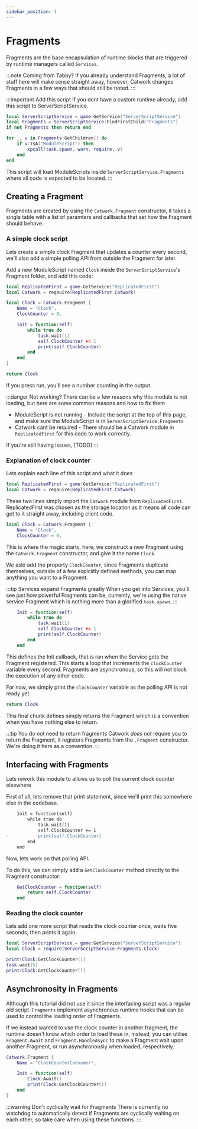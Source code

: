 ```yaml
---
sidebar_position: 1
---
```


# Fragments

Fragments are the base encapsulation of runtime blocks that are triggered by
runtime managers called `Services`.

:::note Coming from Tabby?
If you already understand Fragments, a lot of stuff here will make sense
straight away, however, Catwork changes Fragments in a few ways that should
still be noted.
:::

:::important Add this script
If you dont have a custom runtime already, add this script to
ServerScriptService.

```lua
local ServerScriptService = game:GetService("ServerScriptService")
local Fragments = ServerScriptService:FindFirstChild("Fragments")
if not Fragments then return end

for _, v in Fragments:GetChildren() do
	if v:IsA("ModuleScript") then
		xpcall(task.spawn, warn, require, v)
	end
end
```

This script will load ModuleScripts inside `ServerScriptService.Fragments` where
all code is expected to be located.
:::

## Creating a Fragment

Fragments are created by using the `Catwork.Fragment` constructor, it takes
a single table with a list of paramters and callbacks that set how the Fragment
should behave.

### A simple clock script

Lets create a simple clock Fragment that updates a counter every second, we'll
also add a simple polling API from outside the Fragment for later.

Add a new ModuleScript named `Clock` inside the `ServerScriptService`'s Fragment
folder, and add this code:

```lua
local ReplicatedFirst = game:GetService("ReplicatedFirst")
local Catwork = reqauire(ReplicatedFirst.Catwork)

local Clock = Catwork.Fragment {
	Name = "Clock",
	ClockCounter = 0,

	Init = function(self)
		while true do
			task.wait(1)
			self.ClockCounter += 1
			print(self.ClockCounter)
		end
	end
}

return Clock
```

If you press run, you'll see a number counting in the output.

:::danger Not working?
There can be a few reasons why this module is not loading, but here are some
common reasons and how to fix them

* ModuleScript is not running - Include the script at the top of this page, and
	make sure the ModuleScript is in `ServerScriptService.Fragments`
* Catwork cant be required - There should be a Catwork module in
	`ReplicatedFirst` for this code to work correctly.

If you're still having issues, [TODO]
:::

### Explanation of clock counter

Lets explain each line of this script and what it does
```lua
local ReplicatedFirst = game:GetService("ReplicatedFirst")
local Catwork = reqauire(ReplicatedFirst.Catwork)
```

These two lines simply import the `Catwork` module from `ReplicatedFirst`.
ReplicatedFirst was chosen as the storage location as it means all code can get
to it straight away, including client code.

```lua
local Clock = Catwork.Fragment {
	Name = "Clock",
	ClockCounter = 0,
```

This is where the magic starts, here, we construct a new Fragment using the
`Catwork.Fragment` constructor, and give it the name `Clock`.

We aslo add the property `ClockCounter`, since Fragments duplicate themselves,
outside of a few explciitly defined methods, you can map anything you want to a
Fragment.

:::tip Services expand Fragments greatly
When you get into Services, you'll see just how powerful Fragments can be,
currently, we're using the native service Fragment which is nothing more than a
glorified `task.spawn`.
:::	

```lua
	Init = function(self)
		while true do
			task.wait(1)
			self.ClockCounter += 1
			print(self.ClockCounter)
		end
	end
```

This defines the Init callback, that is ran when the Service gets the Fragment
registered. This starts a loop that increments the `clockCounter` variable
every second. Fragments are asynchronous, so this will not block the execution
of any other code.

For now, we simply print the `clockCounter` variable as the polling API is not
ready yet.

```lua
return Clock
```

This final chunk defines simply returns the Fragment which is a convention when
you have nothing else to return.

:::tip You do not need to return fragments
Catwork *does not* require you to return the Fragment, it registers Fragments
from the `.Fragment` constructor. We're doing it here as a convention.
:::

## Interfacing with Fragments

Lets rework this module to allows us to poll the current clock counter elsewhere

First of all, lets remove that print statement, since we'll print this somewhere
else in the codebase.

```diff
	Init = function(self)
		while true do
			task.wait(1)
			self.ClockCounter += 1
-			print(self.ClockCounter)
		end
	end
```

Now, lets work on that polling API.

To do this, we can simply add a `GetClockCounter` method directly to the
Fragment constructor:

```lua
	GetClockCounter = function(self)
		return self.ClockCounter
	end
```

### Reading the clock counter

Lets add one more script that reads the clock counter once, waits five seconds,
then prints it again.

```lua
local ServerScriptService = game:GetService("ServerScriptService")
local Clock = require(ServerScriptService.Fragments.Clock)

print(Clock:GetClockCounter())
task.wait(5)
print(Clock:GetClockCounter())
```

## Asynchronosity in Fragments

Although this tutorial did not use it since the interfacing script was a regular
old script. `Fragments` implement asynchronous runtime hooks that can be used to
control the loading order of Fragments.

If we instead wanted to use the clock counter in another fragment, the runtime
doesn't know which order to load these in, instead, you can utilise 
`Fragment.Await` and `Fragment.HandleAsync` to make a Fragment wait upon another
Fragment, or run asynchronously when loaded, respectively.

```lua
Catwork.Fragment {
	Name = "ClockCounterConsumer",

	Init = function(self)
		Clock:Await()
		print(Clock:GetClockCounter())
	end
}
```

:::warning Don't cyclically wait for Fragments
There is currently no watchdog to automatically detect if Fragments are
cyclically waiting on each other, so take care when using these functions.
:::